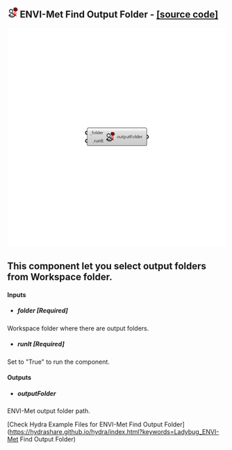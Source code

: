 ## ![](../../images/icons/ENVI-Met_Find_Output_Folder.png) ENVI-Met Find Output Folder - [[source code]](https://github.com/mostaphaRoudsari/ladybug/tree/master/src/Ladybug_ENVI-Met%20Find%20Output%20Folder.py)

![](../../images/components/ENVI-Met_Find_Output_Folder.png)

This component let you select output folders from Workspace folder.
 -
 

#### Inputs
* ##### folder [Required]
Workspace folder where there are output folders.
* ##### runIt [Required]
Set to "True" to run the component.

#### Outputs
* ##### outputFolder
ENVI-Met output folder path.


[Check Hydra Example Files for ENVI-Met Find Output Folder](https://hydrashare.github.io/hydra/index.html?keywords=Ladybug_ENVI-Met Find Output Folder)